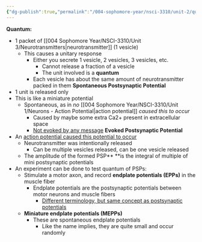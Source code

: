 ```yaml
---
{"dg-publish":true,"permalink":"/004-sophomore-year/nsci-3310/unit-2/quantal-release/"}
---
```


**Quantum:**
- 1 packet of [[004 Sophomore Year/NSCI-3310/Unit 3/Neurotransmitters\|neurotransmitter]] (1 vesicle)
	- This causes a unitary response
		- Either you secrete 1 vesicle, 2 vesicles, 3 vesicles, etc.
			- Cannot release a fraction of a vesicle
			- The unit involved is a **quantum**
		- Each vesicle has about the same amount of neurotransmitter packed in them
**Spontaneous Postsynaptic Potential**
- 1 unit is released only
- This is like a miniature potential
	- Spontaneous, as in *no* [[004 Sophomore Year/NSCI-3310/Unit 1/Neurons - Action Potential\|action potential]] *caused this to occur*
		- Caused by maybe some extra Ca2+ present in extracellular space
		- <u>Not evoked by any message</u>
**Evoked Postsynaptic Potential**
- An <u>action potential caused this potential to occur</u>
	- Neurotransmitter was intentionally released
		- Can be multiple vesicles released, can be one vesicle released
	- The amplitude of the formed PSP** **is the integral of multiple of mini postsynaptic potentials
- An experiment can be done to test quantum of PSPs:
	- Stimulate a motor axon, and record **endplate potentials (EPPs)** in the muscle fiber
		- Endplate potentials are the postsynaptic potentials between motor neurons and muscle fibers
			- <u>Different terminology, but same concept as postsynaptic potentials</u>
	- **Miniature endplate potentials (MEPPs)**
		- These are spontaneous endplate potentials
			- Like the name implies, they are quite small and occur randomly